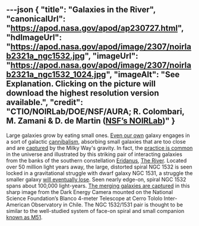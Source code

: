 ---json
{
  "title": "Galaxies in the River",
  "canonicalUrl": "https://apod.nasa.gov/apod/ap230727.html",
  "hdImageUrl": "https://apod.nasa.gov/apod/image/2307/noirlab2321a_ngc1532.jpg",
  "imageUrl": "https://apod.nasa.gov/apod/image/2307/noirlab2321a_ngc1532_1024.jpg",
  "imageAlt": "See Explanation. Clicking on the picture will download the highest resolution version available.",
  "credit": "CTIO/NOIRLab/DOE/NSF/AURA; R. Colombari, M. Zamani & D. de Martin ([NSF’s NOIRLab](https://noirlab.edu/public/))"
}
---

Large galaxies grow by eating small ones. [Even our own](https://apod.nasa.gov/apod/ap050529.html) galaxy engages in a sort of galactic [cannibalism](http://www.cosmotography.com/images/galaxy_cannibalism.html), absorbing small galaxies that are too close and are [captured](http://arxiv.org/abs/astro-ph/0407566) by the Milky Way's gravity. In fact, the [practice is common](https://www.nasa.gov/image-feature/goddard/2017/hubble-catches-a-galaxy-duo-by-the-hare) in the universe and illustrated by this striking pair of interacting galaxies from the banks of the southern constellation [Eridanus](http://www.hawastsoc.org/deepsky/eri/index.html), [The River](https://apod.nasa.gov/apod/ap160102.html). Located over 50 million light years away, the large, distorted spiral NGC 1532 is seen locked in a gravitational struggle with dwarf galaxy NGC 1531, a struggle the smaller galaxy [will eventually lose](https://apod.nasa.gov/apod/ap080619.html). Seen nearly edge-on, spiral NGC 1532 spans about 100,000 light-years. [The merging galaxies are captured](https://noirlab.edu/public/news/noirlab2321/) in this sharp image from the Dark Energy Camera mounted on the National Science Foundation’s Blanco 4-meter Telescope at Cerro Tololo Inter-American Observatory in Chile. The NGC 1532/1531 pair is thought to be similar to the well-studied system of face-on spiral and small companion [known as M51](https://apod.nasa.gov/apod/ap220902.html).
